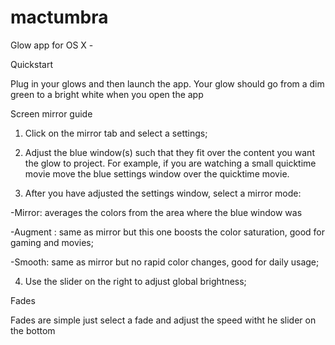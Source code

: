 # mactumbra
Glow app for OS X - 

Quickstart

Plug in your glows and then launch the app.
Your glow should go from a dim green to a bright white when you open the app

Screen mirror guide
1. Click on the mirror tab and select a settings;<br>

2. Adjust the blue window(s) such that they fit over the content you want the glow to project.
For example, if you are watching a small quicktime movie move the blue settings window over the quicktime movie. 

3. After you have adjusted the settings window, select a mirror mode:

  -Mirror: averages the colors from the area where the blue window was
  
  -Augment : same as mirror but this one boosts the color saturation, good for gaming and movies;
  
  -Smooth: same as mirror but no rapid color changes, good for daily usage;
  
4. Use the slider on the right to adjust global brightness;

Fades

Fades are simple just select a fade and adjust the speed witht he slider on the bottom
